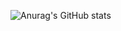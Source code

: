 ![Anurag's GitHub stats](https://github-readme-stats.vercel.app/api?username=sstryss&theme=dark=true)
